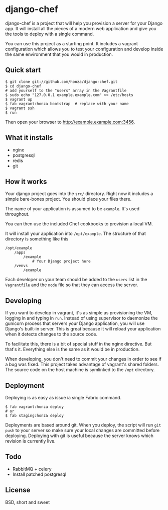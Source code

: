 django-chef
===========

django-chef is a project that will help you provision a server for your Django
app.  It will install all the pieces of a modern web application and give you
the tools to deploy with a single command.

You can use this project as a starting point.  It includes a vagrant
configuration which allows you to test your configuration and develop inside
the same environment that you would in production.

Quick start
-----------

    $ git clone git://github.com/honza/django-chef.git
    $ cd django-chef
    # add yourself to the "users" array in the Vagrantfile
    $ sudo echo "127.0.0.1 example.example.com" >> /etc/hosts
    $ vagrant up
    $ fab vagrant:honza bootstrap  # replace with your name
    $ vagrant ssh
    $ run

Then open your browser to http://example.example.com:3456.

What it installs
----------------

* nginx
* postgresql
* redis
* git

How it works
------------

Your django project goes into the `src/` directory.  Right now it includes a
simple bare-bones project.  You should place your files there.

The name of your application is assumed to be `example`.  It's used throughout.

You can then use the included Chef cookbooks to provision a local VM.

It will install your application into `/opt/example`.  The structure of that
directory is something like this

    /opt/example
        /apps
            /example
                # Your Django project here
        /venvs
            /example

Each developer on your team should be added to the `users` list in the
`Vagrantfile` and the `node` file so that they can access the server.

Developing
----------

If you want to develop in vagrant, it's as simple as provisioning the VM,
logging in and typing in `run`.  Instead of using supervisor to daemonize the
gunicorn process that servers your Django application, you will use Django's
built-in server.  This is great because it will reload your application when it
detects changes to the source code.

To facilitate this, there is a bit of special stuff in the nginx directive.
But that's it.  Everything else is the same as it would be in production.

When developing, you don't need to commit your changes in order to see if a bug
was fixed.  This project takes advantage of vagrant's shared folders. The
source code on the host machine is symlinked to the `/opt` directory.

Deployment
----------

Deploying is as easy as issue ia single Fabric command.

    $ fab vagrant:honza deploy
    # or
    $ fab staging:honza deploy

Deployments are based around git.  When you deploy, the script will run `git
push` to your server so make sure your local changes are committed before
deploying.  Deploying with git is useful because the server knows which
revision is currently live.

Todo
----

* RabbitMQ + celery
* Install patched postgresql

License
-------

BSD, short and sweet
